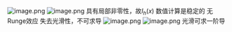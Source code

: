 ![image.png](https://yaaame-1317851743.cos.ap-beijing.myqcloud.com/undefinedPasted%20image%2020230125200723.png)
![image.png](https://yaaame-1317851743.cos.ap-beijing.myqcloud.com/undefinedPasted%20image%2020230125194958.png)
具有局部非零性，故$I_h(x)$ 数值计算是稳定的 
无Runge效应
失去光滑性，不可求导
![image.png](https://yaaame-1317851743.cos.ap-beijing.myqcloud.com/undefinedPasted%20image%2020230125200151.png)
![image.png](https://yaaame-1317851743.cos.ap-beijing.myqcloud.com/undefinedPasted%20image%2020230125200828.png)
光滑可求一阶导